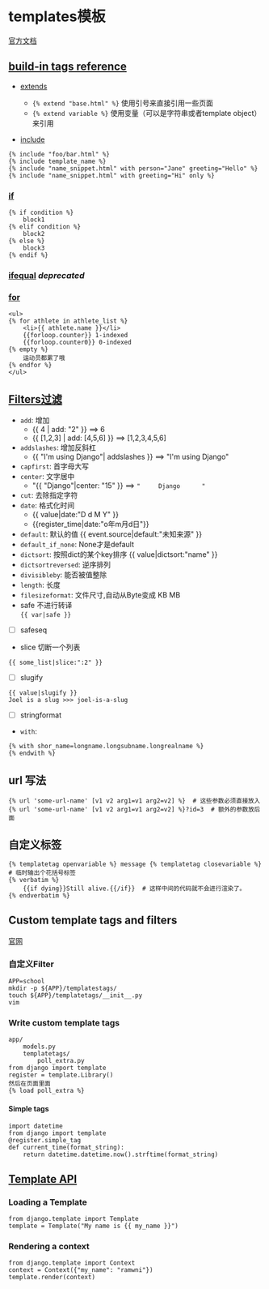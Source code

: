 # templates模板

[官方文档][templates]

## [build-in tags reference](https://docs.djangoproject.com/en/2.2/ref/templates/builtins/#built-in-tag-reference)
* [extends](https://docs.djangoproject.com/en/2.2/ref/templates/builtins/#extends)
    * `{% extend "base.html" %}`
    使用引号来直接引用一些页面
    * `{% extend variable %}`
    使用变量（可以是字符串或者template object）来引用

* [include](https://docs.djangoproject.com/en/2.0/ref/templates/builtins/#include)
```
{% include "foo/bar.html" %}
{% include template_name %}
{% include "name_snippet.html" with person="Jane" greeting="Hello" %}
{% include "name_snippet.html" with greeting="Hi" only %}
```
### [if](https://docs.djangoproject.com/en/2.0/ref/templates/builtins/#if)
```
{% if condition %}
    block1
{% elif condition %}
    block2
{% else %}
    block3
{% endif %}
```

### [ifequal](https://docs.djangoproject.com/en/2.0/ref/templates/builtins/#ifequal-and-ifnotequal) *deprecated*

### [for](https://docs.djangoproject.com/en/2.2/ref/templates/builtins/#for)
```
<ul>
{% for athlete in athlete_list %}
    <li>{{ athlete.name }}</li>
    {{forloop.counter}} 1-indexed
    {{forloop.counter0}} 0-indexed
{% empty %}
    运动员都累了哦
{% endfor %}
</ul>
```

## [Filters过滤][filters]
* `add`: 增加
    * {{ 4 | add: "2" }}  ==> 6  
    * {{ [1,2,3] | add: [4,5,6] }} ==> [1,2,3,4,5,6]  
* `addslashes`: 增加反斜杠
    * {{ "I'm using Django"| addslashes }} ==> "I\'m using Django"
* `capfirst`: 首字母大写
* `center`: 文字居中
    * "{{ "Django"|center: "15" }} ==> `"     Django      "`
* `cut`: 去除指定字符
* `date`: 格式化时间
    * {{ value|date:"D d M Y" }}
    * {{register_time|date:"o年m月d日"}}
* `default`: 默认的值  {{ event.source|default:"未知来源" }}
* `default_if_none`: None才是default
* `dictsort`: 按照dict的某个key排序
    {{ value|dictsort:"name" }}
* `dictsortreversed`: 逆序排列
* `divisibleby`: 能否被值整除
* `length`: 长度
* `filesizeformat`: 文件尺寸,自动从Byte变成 KB MB
* safe 不进行转译  
`{{ var|safe }}`
* [ ] safeseq
* slice
切断一个列表
```
{{ some_list|slice:":2" }}
```
* [ ] slugify
```
{{ value|slugify }}
Joel is a slug >>> joel-is-a-slug
```
* [ ] stringformat
* `with`:
```
{% with shor_name=longname.longsubname.longrealname %}
{% endwith %}
```

## url 写法
```
{% url 'some-url-name' [v1 v2 arg1=v1 arg2=v2] %}  # 这些参数必须直接放入
{% url 'some-url-name' [v1 v2 arg1=v1 arg2=v2] %}?id=3  # 额外的参数放后面
```

## 自定义标签
```
{% templatetag openvariable %} message {% templatetag closevariable %}  # 临时输出个花括号标签
{% verbatim %}
    {{if dying}}Still alive.{{/if}}  # 这样中间的代码就不会进行渲染了。
{% endverbatim %}
```

## Custom template tags and filters
[官网][custom]

### 自定义Filter
```shell
APP=school
mkdir -p ${APP}/templatestags/
touch ${APP}/templatetags/__init__.py
vim 

```

### Write custom template tags
```
app/
    models.py
    templatetags/
        poll_extra.py
from django import template
register = template.Library()
然后在页面里面
{% load poll_extra %}
```
#### Simple tags
```
import datetime
from django import template
@register.simple_tag
def current_time(format_string):
    return datetime.datetime.now().strftime(format_string)
```

## [Template API](http://ramwin.com:8888/ref/templates/api.html)
### Loading a Template
```
from django.template import Template
template = Template("My name is {{ my_name }}")
```

### Rendering a context
```
from django.template import Context
context = Context({"my_name": "ramwni"})
template.render(context)
```

[templates]: https://docs.djangoproject.com/en/5.0/ref/templates/builtins/
[filters]: https://docs.djangoproject.com/en/5.0/ref/templates/builtins/#built-in-filter-reference
[custom]: https://docs.djangoproject.com/en/5.0/howto/custom-template-tags/
